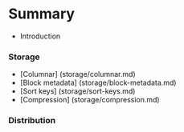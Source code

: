 # Summary

* Introduction 

### Storage

* [Columnar] (storage/columnar.md)
* [Block metadata] (storage/block-metadata.md)
* [Sort keys] (storage/sort-keys.md)
* [Compression] (storage/compression.md)

### Distribution


